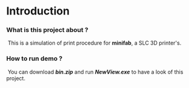 # Introduction



### What is this project about ? 

​	This is a simulation of print procedure  for  **minifab**, a SLC 3D printer's.

### How to run demo ?

​	You can download  ***bin.zip***  and run  ***NewView.exe***   to have a look of this project. 



